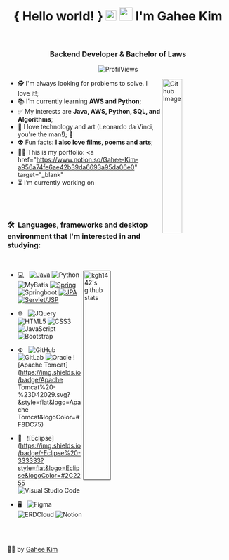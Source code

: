 <h1 align="center">{ Hello world! } 
                   <img src="https://github.com/rajput2107/rajput2107/blob/master/Assets/Earth.gif" width="24px">
                   <img src="https://raw.githubusercontent.com/iampavangandhi/iampavangandhi/master/gifs/Hi.gif" width="30px"> I'm Gahee Kim</h1>
 <p align="center"><br/>

  <!--
  <a href="https://www.linkedin.com/public-profile/settings?trk=d_flagship3_profile_self_view_public_profile&lipi=urn%3Ali%3Apage%3Ad_flagship3_profile_self_edit_contact_info%3B0eRLmcF7RMGODeWzWIo5qA%3D%3D"  target="_blank">
    <!-- <img src="https://img.shields.io/badge/-LinkedIn-blue?style=flat&logo=Linkedin&logoColor=white">
  </a>
  -->

  <!--
  <a href="mailto:kgh1442@gmail.com" target="_blank">
     <img src="https://img.shields.io/badge/-Gmail-c14438?style=flat&logo=Gmail&logoColor=white"> 
  </a>
  -->

</p>

<h3 align="center"> Backend Developer & Bachelor of Laws
  </h3>

<p align="center">
  <img alt="ProfilViews" src="https://views.whatilearened.today/views/github/kgh1442/kgh1442.svg" />
<!--  <img alt="visitors" src="https://visitor-badge.glitch.me/badge?page_id=kgh1442.kgh1442" />  -->
</p>

<img width="30%" align="right" alt="Github Image" src="https://media.giphy.com/media/fwbZnTftCXVocKzfxR/giphy.gif"/>

- 🕵️‍ I'm always looking for problems to solve. I love it!;
- 📚 I’m currently learning **AWS and Python**;
- ✅ My interests are **Java, AWS, Python, SQL, and Algorithms**;
- 🤖 I love technology and art (Leonardo da Vinci, you're the man!); 🎨
- 👽 Fun facts: **I also love films, poems and arts**;
- 👨‍🚀 This is my portfolio: <a href="https://www.notion.so/Gahee-Kim-a956a74fe6ae42b39da6693a95da06e0" target="_blank" </a>
- ⏳ I’m currently working on <a href=" " target="_blank"> </a>

<br/>
<br/>

<h3>🛠 &nbsp;Languages, frameworks and desktop environment that I'm interested in and studying:</h3> 
<br/>
<p>

  <a href=" ">
  <img width="35%" align="right" alt="kgh1442's github stats" src="https://github-readme-stats.vercel.app/api/top-langs/?username=kgh1442&count_private=true&theme=dracula">
  </a>

- 💻 &nbsp;
  [![Java](https://img.shields.io/badge/Java-purple?style=flat&logo=Java&logoColor=white&link=https://github.com/kgh1442)](https://github.com/kgh1442)
   ![Python](https://img.shields.io/badge/Python%20-%2314354C.svg?&style=flat&logo=python&logoColor=white)
  ![MyBatis](https://img.shields.io/badge/MyBatis%20-%2343853D.svg?&style=flat&logo=MyBatis&logoColor=white)
  [![Spring](https://img.shields.io/badge/Spring-orange?&style=flat&logo=Spring&logoColor=white&link=https://github.com/kgh1442)](https://github.com/kgh1442)
  ![Springboot](https://img.shields.io/badge/Springboot-%23777BB4.svg?&style=flat&logo=Springboot&logoColor=white)
  [![JPA](https://img.shields.io/badge/-A8B9CC?&style=flat&logo=JPA&logoColor=white&link=https://github.com/kgh1442)](https://github.com/kgh1442) 
  [![Servlet/JSP](https://img.shields.io/badge/Servlet/JSP-blue?&style=flat&logo=Servlet/JSP&logoColor=white&link=https://github.com/kgh1442)](https://github.com/kgh1442) 

- 🌐 &nbsp;
  ![JQuery](https://img.shields.io/badge/JQuery%20-%2320232a.svg?&style=flat&logo=JQuery&logoColor=#0769AD)
  ![HTML5](https://img.shields.io/badge/HTML5%20-%23E34F26.svg?&style=flat&logo=html5&logoColor=#E34F26)
  ![CSS3](https://img.shields.io/badge/-CSS3-549FDE?style=flat-square&logo=css3&logoColor=#1572B6)
  ![JavaScript](https://img.shields.io/badge/-JavaScript-black?style=flat-square&logo=javascript&logoColor=#F7DF1E)
  ![Bootstrap](https://img.shields.io/badge/BootStrap%20-%23563D7C.svg?&style=flat&logo=bootstrap&logoColor=#7952B3)
  
- ⚙️ &nbsp;
  ![GitHub](https://img.shields.io/badge/GitHub%20-%23121011.svg?&style=flat&logo=github&logoColor=#181717)
  ![GitLab](https://img.shields.io/badge/GitLab%20-%23121011.svg?&style=flat&logo=gitlab&logoColor=#FCA121)
  ![Oracle](https://img.shields.io/badge/Oracle-%2300f.svg?&style=flat&logo=Oracle&logoColor=#F80000)
  ![Apache Tomcat](https://img.shields.io/badge/Apache Tomcat%20-%23D42029.svg?&style=flat&logo=Apache Tomcat&logoColor=#F8DC75)

- 🔧 &nbsp;
  ![Eclipse](https://img.shields.io/badge/-Eclipse%20-333333?style=flat&logo=Eclipse&logoColor=#2C2255
  ![Visual Studio Code](https://img.shields.io/badge/-Visual%20Studio%20Code-333333?style=flat&logo=visual-studio-code&logoColor=007ACC)
  
  
- 🖥 &nbsp;
  ![Figma](https://img.shields.io/badge/-Figma%20-%23F24E1E.svg?&style=flat&logo=figma&logoColor=white)
  ![ERDCloud](https://img.shields.io/badge/-ERDCloud-00ADEF?style=flat-square&logo=ERDCloud&logoColor=white)
  ![Notion](https://img.shields.io/badge/-Notion-16C60C?style=flat-square&logo=Notion&logoColor=white)

<br/>

<br/>

<p align="center">

👨‍🚀 by [Gahee Kim](https://github.com/kgh1442)

</p>
